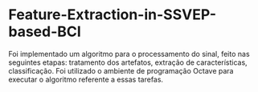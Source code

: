 # Feature-Extraction-in-SSVEP-based-BCI
Foi implementado um algoritmo para o processamento do sinal, feito nas seguintes etapas: tratamento dos artefatos, extração de características, classificação. Foi utilizado o ambiente de programação Octave para executar o algoritmo referente a essas tarefas.
